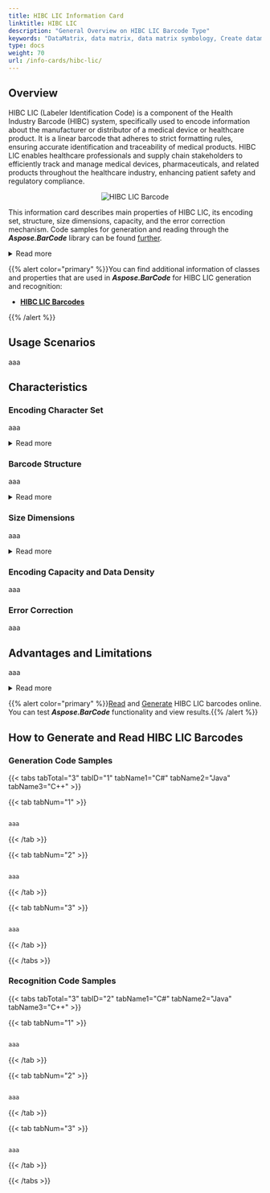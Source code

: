 ```yaml
---
title: HIBC LIC Information Card
linktitle: HIBC LIC
description: "General Overview on HIBC LIC Barcode Type"
keywords: "DataMatrix, data matrix, data matrix symbology, Create datamatrix barcodes, Read data matrix, what is data matrix, data matrix barcodes, generate datamatrix, matrix barcodes, 2D barcode, data matrix specification, data matrix generator, data matrix reader, recognize data matrix, scan data matrix"
type: docs
weight: 70
url: /info-cards/hibc-lic/
---
```


## **Overview**

HIBC LIC (Labeler Identification Code) is a component of the Health Industry Barcode (HIBC) system, specifically used to encode information about the manufacturer or distributor of a medical device or healthcare product. It is a linear barcode that adheres to strict formatting rules, ensuring accurate identification and traceability of medical products. HIBC LIC enables healthcare professionals and supply chain stakeholders to efficiently track and manage medical devices, pharmaceuticals, and related products throughout the healthcare industry, enhancing patient safety and regulatory compliance.
  
<p align="center"><img alt="HIBC LIC Barcode" src="hibclic.png"></p>

This information card describes main properties of HIBC LIC, its encoding set, structure, size dimensions, capacity, and the error correction mechanism. Code samples for generation and reading through the ***Aspose.BarCode*** library can be found [further](#asposesamples).

  
<details>  
<summary>Read more</summary>
  
aaa

</details>

{{% alert color="primary" %}}You can find additional information of classes and properties that are used in ***Aspose.BarCode*** for HIBC LIC generation and recognition:
- [**HIBC LIC Barcodes**](https://docs.aspose.com/barcode/net/hibc-lic-barcode/)

{{% /alert %}} 


## **Usage Scenarios**
aaa

## **Characteristics**
### **Encoding Character Set**
aaa

<details>  
<summary>Read more</summary>

aaa

</details>

### **Barcode Structure**
aaa

<details>  
<summary>Read more</summary>

aaa

</details>

### **Size Dimensions**
aaa

<details>  
<summary>Read more</summary>

aaa

</details>

### **Encoding Capacity and Data Density**
aaa

### **Error Correction**
aaa

## **Advantages and Limitations**
aaa

<details>  
<summary>Read more</summary>
  
aaa

</details>

{{% alert color="primary" %}}[Read](https://products.aspose.app/barcode/recognize/hibclic) and [Generate](https://products.aspose.app/barcode/generate/hibclic) HIBC LIC barcodes online. You can test ***Aspose.BarCode*** functionality and view results.{{% /alert %}}


## **How to Generate and Read HIBC LIC Barcodes**

<a name="asposesamples"></a>

### **Generation Code Samples**

{{< tabs tabTotal="3" tabID="1" tabName1="C#" tabName2="Java" tabName3="C++" >}}

{{< tab tabNum="1" >}}

```csharp

aaa

```

{{< /tab >}}

{{< tab tabNum="2" >}}

```java

aaa

```

{{< /tab >}}

{{< tab tabNum="3" >}}

```cpp

aaa

```
    
{{< /tab >}}

{{< /tabs >}}

### **Recognition Code Samples**

{{< tabs tabTotal="3" tabID="2" tabName1="C#" tabName2="Java" tabName3="C++" >}}

{{< tab tabNum="1" >}}

```csharp

aaa

```

{{< /tab >}}

{{< tab tabNum="2" >}}

```java

aaa

``` 

{{< /tab >}}

{{< tab tabNum="3" >}}

```cpp

aaa

```

{{< /tab >}}

{{< /tabs >}}